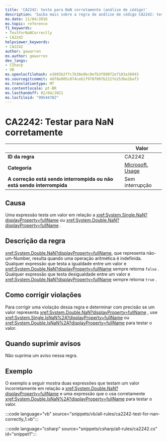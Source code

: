 ```yaml
---
title: 'CA2242: teste para NaN corretamente (análise de código)'
description: 'Saiba mais sobre a regra de análise de código CA2242: teste para NaN corretamente'
ms.date: 11/04/2016
ms.topic: reference
f1_keywords:
- TestForNaNCorrectly
- CA2242
helpviewer_keywords:
- CA2242
author: gewarren
ms.author: gewarren
dev_langs:
- CSharp
- VB
ms.openlocfilehash: e3093b2ffc7b30e9bc9efb3f89072e7183a36943
ms.sourcegitcommit: 4df8e005c074ceb1f978f007b222fe253be2baf3
ms.translationtype: MT
ms.contentlocale: pt-BR
ms.lasthandoff: 02/04/2021
ms.locfileid: "99544782"
---
```

# <a name="ca2242-test-for-nan-correctly"></a>CA2242: Testar para NaN corretamente

| | Valor |
|-|-|
| **ID da regra** |CA2242|
| **Categoria** |[Microsoft. Usage](usage-warnings.md)|
| **A correção está sendo interrompida ou não está sendo interrompida** |Sem interrupção|

## <a name="cause"></a>Causa

Uma expressão testa um valor em relação a <xref:System.Single.NaN?displayProperty=fullName> ou <xref:System.Double.NaN?displayProperty=fullName> .

## <a name="rule-description"></a>Descrição da regra

<xref:System.Double.NaN?displayProperty=fullName>, que representa não-um-Number, resulta quando uma operação aritmética é indefinida. Qualquer expressão que testa a igualdade entre um valor e <xref:System.Double.NaN?displayProperty=fullName> sempre retorna `false` . Qualquer expressão que testa desigualdade entre um valor e <xref:System.Double.NaN?displayProperty=fullName> sempre retorna `true` .

## <a name="how-to-fix-violations"></a>Como corrigir violações

Para corrigir uma violação dessa regra e determinar com precisão se um valor representa <xref:System.Double.NaN?displayProperty=fullName> , use <xref:System.Single.IsNaN%2A?displayProperty=fullName> ou <xref:System.Double.IsNaN%2A?displayProperty=fullName> para testar o valor.

## <a name="when-to-suppress-warnings"></a>Quando suprimir avisos

Não suprima um aviso nessa regra.

## <a name="example"></a>Exemplo

O exemplo a seguir mostra duas expressões que testam um valor incorretamente em relação a <xref:System.Double.NaN?displayProperty=fullName> e uma expressão que o usa corretamente <xref:System.Double.IsNaN%2A?displayProperty=fullName> para testar o valor.

:::code language="vb" source="snippets/vb/all-rules/ca2242-test-for-nan-correctly_1.vb":::

:::code language="csharp" source="snippets/csharp/all-rules/ca2242.cs" id="snippet1":::

